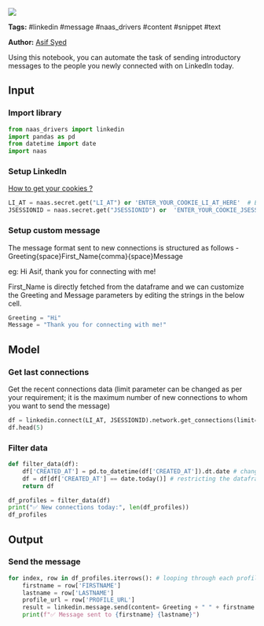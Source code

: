 <a href="https://app.naas.ai/user-redirect/naas/downloader?url=https://raw.githubusercontent.com/jupyter-naas/awesome-notebooks/master/LinkedIn/LinkedIn_Send_message_to_new_connections.ipynb" target="_parent"><img src="https://naasai-public.s3.eu-west-3.amazonaws.com/open_in_naas.svg"/></a>

**Tags:** #linkedin #message #naas_drivers #content #snippet #text

**Author:** [Asif Syed](https://www.linkedin.com/in/www.linkedin.com/in/asifsyd/)

Using this notebook, you can automate the task of sending introductory messages to the people you newly connected with on LinkedIn today. 

## Input

### Import library


```python
from naas_drivers import linkedin
import pandas as pd
from datetime import date
import naas
```

### Setup LinkedIn
<a href='https://www.notion.so/LinkedIn-driver-Get-your-cookies-d20a8e7e508e42af8a5b52e33f3dba75'>How to get your cookies ?</a>


```python
LI_AT = naas.secret.get("LI_AT") or 'ENTER_YOUR_COOKIE_LI_AT_HERE'  # EXAMPLE AQFAzQN_PLPR4wAAAXc-FCKmgiMit5FLdY1af3-2
JSESSIONID = naas.secret.get("JSESSIONID") or  'ENTER_YOUR_COOKIE_JSESSIONID_HERE'  # EXAMPLE ajax:8379907400220387585
```

### Setup custom message

The message format sent to new connections is structured as follows - Greeting{space}First_Name{comma}{space}Message

eg: Hi Asif, thank you for connecting with me!

First_Name is directly fetched from the dataframe and we can customize the Greeting and Message parameters by editing the strings in the below cell.


```python
Greeting = "Hi"
Message = "Thank you for connecting with me!"
```

## Model

### Get last connections

Get the recent connections data (limit parameter can be changed as per your requirement; it is the maximum number of new connections to whom you want to send the message)


```python
df = linkedin.connect(LI_AT, JSESSIONID).network.get_connections(limit=100)
df.head(5)
```

### Filter data


```python
def filter_data(df):
    df['CREATED_AT'] = pd.to_datetime(df['CREATED_AT']).dt.date # changing the CREATED_AT column data to datetime format
    df = df[df['CREATED_AT'] == date.today()] # restricting the dataframe to hold only the details of people connected today
    return df

df_profiles = filter_data(df)
print("✅ New connections today:", len(df_profiles))
df_profiles
```

## Output

### Send the message


```python
for index, row in df_profiles.iterrows(): # looping through each profile in the dataframe of new connections
    firstname = row['FIRSTNAME']
    lastname = row['LASTNAME']
    profile_url = row['PROFILE_URL']
    result = linkedin.message.send(content= Greeting + " " + firstname + "," + " " + Message, recipients_url=profile_url)
    print(f"✅ Message sent to {firstname} {lastname}")
```
